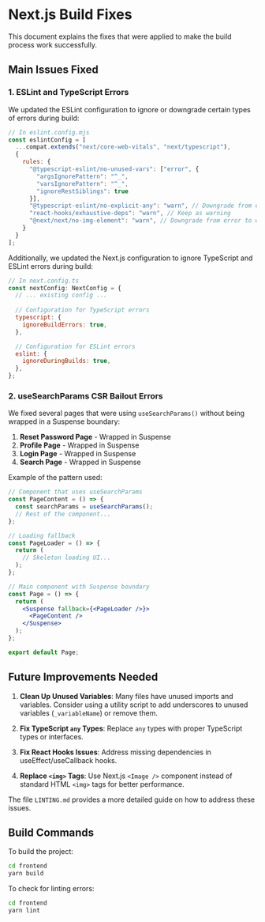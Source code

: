 # Next.js Build Fixes

This document explains the fixes that were applied to make the build process work successfully.

## Main Issues Fixed

### 1. ESLint and TypeScript Errors

We updated the ESLint configuration to ignore or downgrade certain types of errors during build:

```js
// In eslint.config.mjs
const eslintConfig = [
  ...compat.extends("next/core-web-vitals", "next/typescript"),
  {
    rules: {
      "@typescript-eslint/no-unused-vars": ["error", { 
        "argsIgnorePattern": "^_",
        "varsIgnorePattern": "^_", 
        "ignoreRestSiblings": true 
      }],
      "@typescript-eslint/no-explicit-any": "warn", // Downgrade from error to warning
      "react-hooks/exhaustive-deps": "warn", // Keep as warning
      "@next/next/no-img-element": "warn", // Downgrade from error to warning
    }
  }
];
```

Additionally, we updated the Next.js configuration to ignore TypeScript and ESLint errors during build:

```js
// In next.config.ts
const nextConfig: NextConfig = {
  // ... existing config ...
  
  // Configuration for TypeScript errors
  typescript: {
    ignoreBuildErrors: true,
  },

  // Configuration for ESLint errors
  eslint: {
    ignoreDuringBuilds: true,
  },
};
```

### 2. useSearchParams CSR Bailout Errors

We fixed several pages that were using `useSearchParams()` without being wrapped in a Suspense boundary:

1. **Reset Password Page** - Wrapped in Suspense
2. **Profile Page** - Wrapped in Suspense
3. **Login Page** - Wrapped in Suspense
4. **Search Page** - Wrapped in Suspense

Example of the pattern used:

```jsx
// Component that uses useSearchParams
const PageContent = () => {
  const searchParams = useSearchParams();
  // Rest of the component...
};

// Loading fallback
const PageLoader = () => {
  return (
    // Skeleton loading UI...
  );
};

// Main component with Suspense boundary
const Page = () => {
  return (
    <Suspense fallback={<PageLoader />}>
      <PageContent />
    </Suspense>
  );
};

export default Page;
```

## Future Improvements Needed

1. **Clean Up Unused Variables**: Many files have unused imports and variables. Consider using a utility script to add underscores to unused variables (`_variableName`) or remove them.

2. **Fix TypeScript `any` Types**: Replace `any` types with proper TypeScript types or interfaces.

3. **Fix React Hooks Issues**: Address missing dependencies in useEffect/useCallback hooks.

4. **Replace `<img>` Tags**: Use Next.js `<Image />` component instead of standard HTML `<img>` tags for better performance.

The file `LINTING.md` provides a more detailed guide on how to address these issues.

## Build Commands

To build the project:

```bash
cd frontend
yarn build
```

To check for linting errors:

```bash
cd frontend
yarn lint
``` 